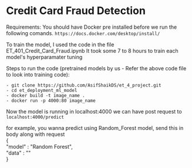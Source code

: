 # Credit Card Fraud Detection 



Requirements: You should have Docker pre installed before we run the following comands.
`https://docs.docker.com/desktop/install/`

To train the model, I used the code in the file 
ET_401_Credit_Card_Fraud.ipynb
It took some 7 to 8 hours to train each model's hyperparamater tuning


Steps to run the code (pretrained models by us - Refer the above code file to look into training code):

```
- git clone https://github.com/AsifShaikDS/et_4_project.git
- cd et_deployment_ml_model
- docker build -t image_name . 
- docker run -p 4000:80 image_name 
```
Now the model is running in localhost:4000 
we can have post request to `localhost:4000/predict`


for example, you wanna predict using Random_Forest model, send this in body along with request \
{ \
    "model" : "Random Forest", \
    "data" : "" \
}

